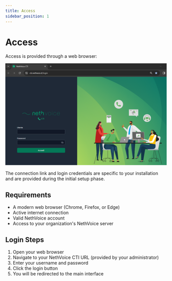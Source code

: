 ```yaml
---
title: Access
sidebar_position: 1
---
```


# Access

Access is provided through a web browser:

![Login Page](/img/nethcti/Pagina_Login.png)

The connection link and login credentials are specific to your installation and are provided during the initial setup phase.

## Requirements

- A modern web browser (Chrome, Firefox, or Edge)
- Active internet connection
- Valid NethVoice account
- Access to your organization's NethVoice server

## Login Steps

1. Open your web browser
2. Navigate to your NethVoice CTI URL (provided by your administrator)
3. Enter your username and password
4. Click the login button
5. You will be redirected to the main interface
